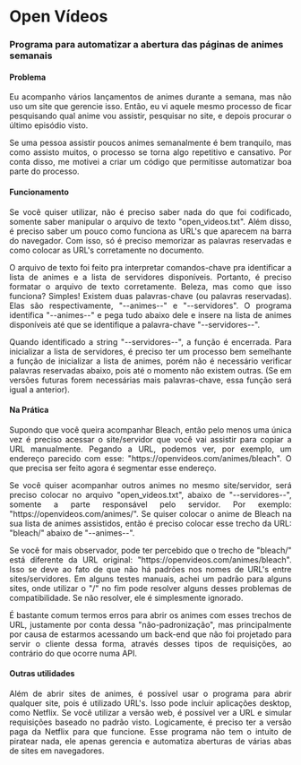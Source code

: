 # Open Vídeos

### Programa para automatizar a abertura das páginas de animes semanais

#### Problema

<p align="justify">
	Eu acompanho vários lançamentos de animes durante a semana, mas não uso um site que gerencie isso.
	Então, eu vi aquele mesmo processo de ficar pesquisando qual anime vou assistir, pesquisar no site, 
	e depois procurar o último episódio visto.
</p>
<p align="justify">
	Se uma pessoa assistir poucos animes semanalmente é bem tranquilo, mas como assisto muitos, o processo
	se torna algo repetitivo e cansativo. Por conta disso, me motivei a criar um código que permitisse 
	automatizar boa parte do processo.
</p>

#### Funcionamento

<p align="justify">
	Se você quiser utilizar, não é preciso saber nada do que foi codificado, somente saber manipular o 
	arquivo de texto "open_videos.txt". Além disso, é preciso saber um pouco como funciona as URL's que 
	aparecem na barra do navegador. Com isso, só é preciso memorizar as palavras reservadas e como 
	colocar as URL's corretamente no documento.
</p>
<p align="justify">
	O arquivo de texto foi feito pra interpretar comandos-chave pra identificar a lista de animes e a
	lista de servidores disponíveis. Portanto, é preciso formatar o arquivo de texto corretamente. Beleza,
	mas como que isso funciona? Simples! Existem duas palavras-chave (ou palavras reservadas). Elas são 
	respectivamente, "--animes--" e "--servidores". O programa identifica "--animes--" e pega tudo abaixo
	dele e insere na lista de animes disponíveis até que se identifique a palavra-chave "--servidores--".
</p>
<p align="justify">
	Quando identificado a string "--servidores--", a função é encerrada. Para inicializar a lista de servidores, 
	é preciso ter um processo bem semelhante a função de inicializar a lista de animes, porém não é necessário 
	verificar palavras reservadas abaixo, pois até o momento não existem outras. (Se em versões futuras forem 
	necessárias mais palavras-chave, essa função será igual a anterior).
</p>

#### Na Prática

<p align="justify">
	Supondo que você queira acompanhar Bleach, então pelo menos uma única vez é preciso acessar o site/servidor
	que você vai assistir para copiar a URL manualmente. Pegando a URL, podemos ver, por exemplo, um endereço 
	parecido com esse: "https://openvideos.com/animes/bleach". O que precisa ser feito agora é segmentar esse 
	endereço.
</p>
<p align="justify">
	Se você quiser acompanhar outros animes no mesmo site/servidor, será preciso colocar no arquivo 
	"open_videos.txt", abaixo de "--servidores--", somente a parte responsável pelo servidor. Por exemplo: "https://openvideos.com/animes/". Se quiser colocar o anime de Bleach na sua lista de animes assistidos, 
	então é preciso colocar esse trecho da URL: "bleach/" abaixo de "--animes--".
</p>
<p align="justify">
	Se você for mais observador, pode ter percebido que o trecho de "bleach/" está diferente da URL original: "https://openvideos.com/animes/bleach". Isso se deve ao fato de que não há padrões nos nomes de 
	URL's entre sites/servidores. Em alguns testes manuais, achei um padrão para alguns sites, onde utilizar 
	o "/" no fim pode resolver alguns desses problemas de compatibilidade. Se não resolver, ele é 
	simplesmente ignorado.
</p>
<p align="justify">
	É bastante comum termos erros para abrir os animes com esses trechos de URL, justamente por conta dessa
	"não-padronização", mas principalmente por causa de estarmos acessando um back-end que não foi projetado 
	para servir o cliente dessa forma, através desses tipos de requisições, ao contrário do que ocorre numa API. 
</p>

#### Outras utilidades

<p align="justify">
	Além de abrir sites de animes, é possível usar o programa para abrir qualquer site, pois é utilizado URL's.
	Isso pode incluir aplicações desktop, como Netflix. Se você utilizar a versão web, é possível ver a URL e 
	simular requisições baseado no padrão visto. Logicamente, é preciso ter a versão paga da Netflix para que 
	funcione. Esse programa não tem o intuito de piratear nada, ele apenas gerencia e automatiza aberturas de 
	várias abas de sites em navegadores.
</p>